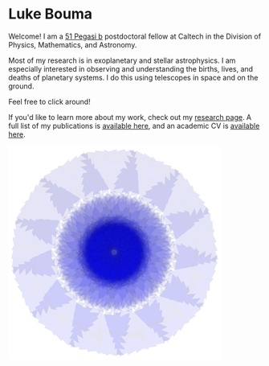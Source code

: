 # Luke Bouma

Welcome!  I am a [51 Pegasi
b](https://www.hsfoundation.org/fellow/luke-bouma-ph-d-candidate/) postdoctoral
fellow at Caltech in the Division of Physics, Mathematics, and Astronomy. 

Most of my research is in exoplanetary and stellar astrophysics.  I am
especially interested in observing and understanding the births, lives, and
deaths of planetary systems.  I do this using telescopes in space and on the
ground.

Feel free to click around!

If you'd like to learn more about my work, check out my [research
page](http://lgbouma.com/research/).  A full list of my publications is
[available
here](https://ui.adsabs.harvard.edu/public-libraries/uXPWdyI2RH2T-Sv0rcwUwA),
and an academic CV is [available here](/pdfs/LukeBouma_CV_20220105.pdf).

![nifty](/images/nifty.png)
